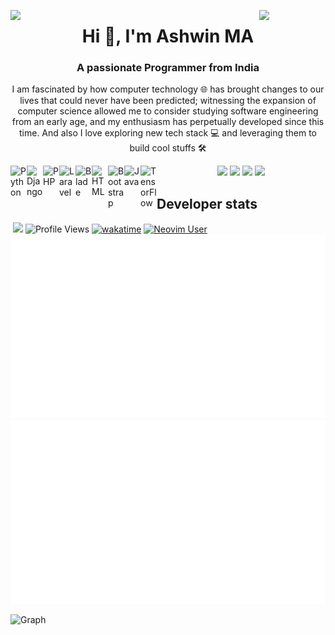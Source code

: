 <img align="left" src="https://user-images.githubusercontent.com/65187002/144930161-2f783401-8d27-4fdf-a2f7-cc0ba32f1f1f.gif" width="21%" style="display:inline;"><img align="right" src="https://user-images.githubusercontent.com/65187002/144930161-2f783401-8d27-4fdf-a2f7-cc0ba32f1f1f.gif" width="21%" style="display:inline;">

<h1 align="center">Hi 👋, I'm Ashwin MA</h1>
<h3 align="center">A passionate Programmer from India</h3>
<p align="center">I am fascinated by how computer technology 🌐 has brought changes to our lives that could never have been predicted; witnessing the expansion of computer science allowed me to consider studying software engineering from an early age, and my enthusiasm has perpetually developed since this time. And also I love exploring new tech stack 💻 and leveraging them to build cool stuffs 🛠️</p>
<p align="center"> 
<!--  <img src="https://komarev.com/ghpvc/?username=Ashwin-Anil&label=Profile%20views&color=0e75b6&style=flat" alt="Ashwin" />  -->
</p>




  [<img align="left" alt="Python" width="26px" src="https://img.icons8.com/color/48/000000/python.png"/>](https://www.python.org/)
  [<img align="left" alt="Django" width="26px" src="https://img.icons8.com/color/48/000000/django.png"/>](https://www.djangoproject.com/)
  [<img align="left" alt="PHP" width="26px" src="https://img.icons8.com/officel/40/000000/php-logo.png"/>](https://www.php.net/)
  [<img align="left" alt="Laravel" width="26px" src="https://img.icons8.com/fluency/48/000000/laravel.png"/>](https://laravel.com/)
  [<img align="left" alt="Blade" width="26px" src="https://laravel.com/img/favicon/favicon-32x32.png"/>](https://laravel.com/)
  [<img align="left" alt="HTML" width="26px" src="https://img.icons8.com/color/48/000000/html-5--v1.png"/>](https://developer.mozilla.org/en-US/docs/Web/HTML)
  [<img align="left" alt="Bootstrap" width="26px" src="https://img.icons8.com/color/48/000000/bootstrap.png"/>](https://getbootstrap.com/)
  [<img align="left" alt="Java" width="26px" src="https://img.icons8.com/color/48/000000/java-coffee-cup-logo.png"/>](https://www.java.com/)
  [<img align="left" alt="TensorFlow" width="26px" src="https://img.icons8.com/color/48/000000/tensorflow.png"/>](https://www.tensorflow.org/)

<p align="center">
  <img src="https://img.shields.io/badge/STARS-20K-green"  />
  <img src="https://img.shields.io/badge/FORKS-15K-blue"  />
  <img src="https://img.shields.io/badge/npm-v.0.21.0-red"  />
  <img src="https://img.shields.io/badge/LICENSE-MIT-green"  />
</p>


## Developer stats
&nbsp;[![](https://img.shields.io/github/followers/TiagoRG?style=flat&color=blue&label=Followers&logo=github)](https://github.com/TiagoRG)
![Profile Views](https://komarev.com/ghpvc/?username=TiagoRG&style=flat&color=blue)
[![wakatime](https://wakatime.com/badge/user/a92708f1-dfb3-4dcf-823a-229445dc4289.svg)](https://wakatime.com/@a92708f1-dfb3-4dcf-823a-229445dc4289)
[![Neovim User](https://img.shields.io/static/v1?message=Main%20Editor&logo=neovim&labelColor=5d5d5d&color=57a143&label=Neovim)](https://github.com/TiagoRG/dotfiles/tree/main/.config/nvim)
<br>
<a href="https://github.com/TiagoRG">
  <img src="https://raw.githubusercontent.com/TiagoRG/TiagoRG/main/generated/overview.svg#gh-dark-mode-only" /><img src="https://raw.githubusercontent.com/TiagoRG/TiagoRG/main/generated/languages.svg#gh-dark-mode-only" />
</a>


![Graph](https://github-readme-activity-graph.vercel.app/graph?username=Ashwin-Anil&custom_title=Ashwin's%20GitHub%20Activity%20Graph&bg_color=0D1117&color=7F3FBF&line=7F3FBF&point=7F3FBF&area_color=FFFFFF&title_color=FFFFFF&area=true)
